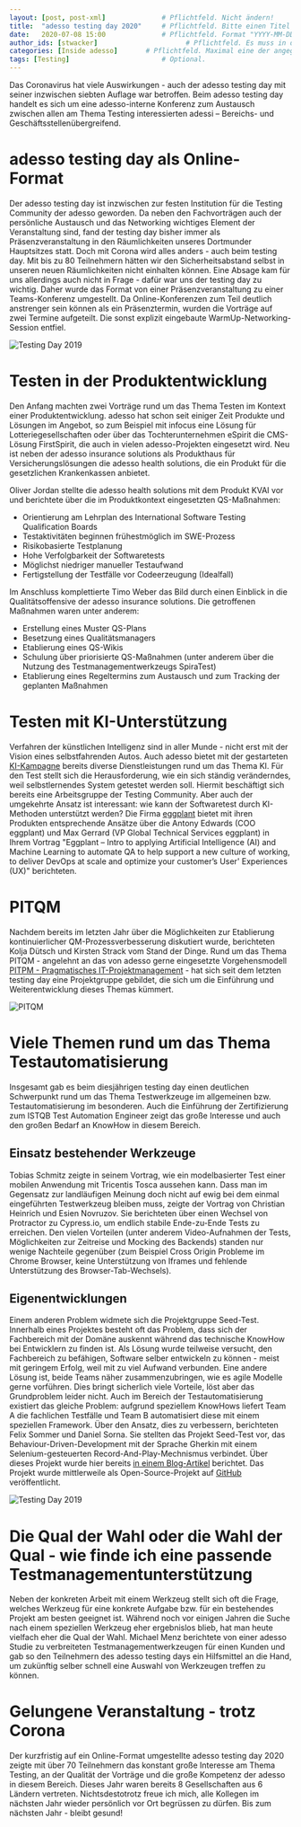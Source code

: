```yaml
---
layout: [post, post-xml]              # Pflichtfeld. Nicht ändern!
title:  "adesso testing day 2020"     # Pflichtfeld. Bitte einen Titel für den Blog Post angeben.
date:   2020-07-08 15:00              # Pflichtfeld. Format "YYYY-MM-DD HH:MM". Muss für Veröffentlichung in der Vergangenheit liegen. (Für Preview egal)
author_ids: [stwacker]                      # Pflichtfeld. Es muss in der "authors.yml" einen Eintrag mit diesem Namen geben.
categories: [Inside adesso]       # Pflichtfeld. Maximal eine der angegebenen Kategorien verwenden.
tags: [Testing]                       # Optional.
---
```



Das Coronavirus hat viele Auswirkungen - auch der adesso testing day mit seiner inzwischen siebten Auflage war betroffen. Beim adesso testing day handelt es sich um eine adesso-interne Konferenz zum Austausch zwischen allen am Thema Testing interessierten adessi – Bereichs- und Geschäftsstellenübergreifend. 


# adesso testing day als Online-Format

Der adesso testing day ist inzwischen zur festen Institution für die Testing Community der adesso geworden. 
Da neben den Fachvorträgen auch der persönliche Austausch und das Networking wichtiges Element der Veranstaltung sind, fand der testing day bisher immer als Präsenzveranstaltung in den Räumlichkeiten unseres Dortmunder Hauptsitzes statt. 
Doch mit Corona wird alles anders - auch beim testing day.
Mit bis zu 80 Teilnehmern hätten wir den Sicherheitsabstand selbst in unseren neuen Räumlichkeiten nicht einhalten können. 
Eine Absage kam für uns allerdings auch nicht in Frage - dafür war uns der testing day zu wichtig. 
Daher wurde das Format von einer Präsenzveranstaltung zu einer Teams-Konferenz umgestellt. 
Da Online-Konferenzen zum Teil deutlich anstrenger sein können als ein Präsenztermin, wurden die Vorträge auf zwei Termine aufgeteilt. 
Die sonst explizit eingebaute WarmUp-Networking-Session entfiel.

![Testing Day 2019](/assets/images/posts/adesso-testing-day-2020/adesso-testing-day-2019.jpg)


# Testen in der Produktentwicklung

Den Anfang machten zwei Vorträge rund um das Thema Testen im Kontext einer Produktentwicklung. 
adesso hat schon seit einiger Zeit Produkte und Lösungen im Angebot, so zum Beispiel mit infocus eine Lösung für Lotteriegesellschaften oder über das Tochterunternehmen eSpirit die CMS-Lösung FirstSpirit, die auch in vielen adesso-Projekten eingesetzt wird. 
Neu ist neben der adesso insurance solutions als Produkthaus für Versicherungslösungen die adesso health solutions, die ein Produkt für die gesetzlichen Krankenkassen anbietet.

Oliver Jordan stellte die adesso health solutions mit dem Produkt KVAI vor und berichtete über die im Produktkontext eingesetzten QS-Maßnahmen:

* Orientierung am Lehrplan des International Software Testing Qualification Boards
* Testaktivitäten beginnen frühestmöglich im SWE-Prozess
* Risikobasierte Testplanung 
* Hohe Verfolgbarkeit der Softwaretests
* Möglichst niedriger manueller Testaufwand 
* Fertigstellung der Testfälle vor Codeerzeugung (Idealfall)

Im Anschluss komplettierte Timo Weber das Bild durch einen Einblick in die Qualitätsoffensive der adesso insurance solutions. 
Die getroffenen Maßnahmen waren unter anderem:

* Erstellung eines Muster QS-Plans
* Besetzung eines Qualitätsmanagers
* Etablierung eines QS-Wikis
* Schulung über priorisierte QS-Maßnahmen (unter anderem über die Nutzung des Testmanagementwerkzeugs SpiraTest) 
* Etablierung eines Regeltermins zum Austausch und zum Tracking der geplanten Maßnahmen


# Testen mit KI-Unterstützung

Verfahren der künstlichen Intelligenz sind in aller Munde - nicht erst mit der Vision eines selbstfahrenden Autos. 
Auch adesso bietet mit der gestarteten [KI-Kampagne](https://ki.adesso.de/de/) bereits diverse Dienstleistungen rund um das Thema KI. 
Für den Test stellt sich die Herausforderung, wie ein sich ständig veränderndes, weil selbstlernendes System getestet werden soll. 
Hiermit beschäftigt sich bereits eine Arbeitsgruppe der Testing Community. 
Aber auch der umgekehrte Ansatz ist interessant: wie kann der Softwaretest durch KI-Methoden unterstützt werden? 
Die Firma [eggplant](https://www.eggplantsoftware.com/) bietet mit ihren Produkten entsprechende Ansätze über die Antony Edwards (COO eggplant) und Max Gerrard (VP Global Technical Services eggplant) in Ihrem Vortrag "Eggplant – Intro to applying Artificial Intelligence (AI) and Machine Learning to automate QA to help support a new culture of working, to deliver DevOps at scale and optimize your customer’s User' Experiences (UX)" berichteten.


# PITQM

Nachdem bereits im letzten Jahr über die Möglichkeiten zur Etablierung kontinuierlicher QM-Prozessverbesserung diskutiert wurde, berichteten Kolja Dütsch und Kirsten Strack vom Stand der Dinge. 
Rund um das Thema PITQM - angelehnt an das von adesso gerne eingesetzte Vorgehensmodell [PITPM - Pragmatisches IT-Projektmanagement](https://pitpm.net/) - hat sich seit dem letzten testing day eine Projektgruppe gebildet, die sich um die Einführung und Weiterentwicklung dieses Themas kümmert.

![PITQM](/assets/images/posts/adesso-testing-day-2020/pitqm.jpg)


# Viele Themen rund um das Thema Testautomatisierung

Insgesamt gab es beim diesjährigen testing day einen deutlichen Schwerpunkt rund um das Thema Testwerkzeuge im allgemeinen bzw. Testautomatisierung im besonderen. 
Auch die Einführung der Zertifizierung zum ISTQB Test Automation Engineer zeigt das große Interesse und auch den großen Bedarf an KnowHow in diesem Bereich. 

## Einsatz bestehender Werkzeuge

Tobias Schmitz zeigte in seinem Vortrag, wie ein modelbasierter Test einer mobilen Anwendung mit Tricentis Tosca aussehen kann. 
Dass man im Gegensatz zur landläufigen Meinung doch nicht auf ewig bei dem einmal eingeführten Testwerkzeug bleiben muss, zeigte der Vortrag von Christian Heinrich und Esien Novruzov. 
Sie berichteten über einen Wechsel von Protractor zu Cypress.io, um endlich stabile Ende-zu-Ende Tests zu erreichen. 
Den vielen Vorteilen (unter anderem Video-Aufnahmen der Tests, Möglichkeiten zur Zeitreise und Mocking des Backends) standen nur wenige Nachteile gegenüber (zum Beispiel Cross Origin Probleme im Chrome Browser, keine Unterstützung von Iframes und fehlende Unterstützung des Browser-Tab-Wechsels).

## Eigenentwicklungen

Einem anderen Problem widmete sich die Projektgruppe Seed-Test. 
Innerhalb eines Projektes besteht oft das Problem, dass sich der Fachbereich mit der Domäne auskennt während das technische KnowHow bei Entwicklern zu finden ist. 
Als Lösung wurde teilweise versucht, den Fachbereich zu befähigen, Software selber entwickeln zu können - meist mit geringem Erfolg, weil mit zu viel Aufwand verbunden. 
Eine andere Lösung ist, beide Teams näher zusammenzubringen, wie es agile Modelle gerne vorführen. 
Dies bringt sicherlich viele Vorteile, löst aber das Grundproblem leider nicht. 
Auch im Bereich der Testautomatisierung existiert das gleiche Problem: aufgrund speziellem KnowHows liefert Team A die fachlichen Testfälle und Team B automatisiert diese mit einem speziellen Framework. 
Über den Ansatz, dies zu verbessern, berichteten Felix Sommer und Daniel Sorna. 
Sie stellten das Projekt Seed-Test vor, das Behaviour-Driven-Development mit der Sprache Gherkin mit einem Selenium-gesteuerten Record-And-Play-Mechnismus verbindet. 
Über dieses Projekt wurde hier bereits [in einem Blog-Artikel](https://www.adesso.de/de/news/blog/behaviour-driven-development-und-automatisierte-tests-mit-seed-test.jsp) berichtet. 
Das Projekt wurde mittlerweile als Open-Source-Projekt auf [GitHub](https://github.com/adessoAG/Seed-Test) veröffentlicht.

![Testing Day 2019](/assets/images/posts/adesso-testing-day-2020/seed-test.jpg)


# Die Qual der Wahl oder die Wahl der Qual - wie finde ich eine passende Testmanagementunterstützung

Neben der konkreten Arbeit mit einem Werkzeug stellt sich oft die Frage, welches Werkzeug für eine konkrete Aufgabe bzw. für ein bestehendes Projekt am besten geeignet ist. 
Während noch vor einigen Jahren die Suche nach einem speziellen Werkzeug eher ergebnislos blieb, hat man heute vielfach eher die Qual der Wahl. 
Michael Menz berichtete von einer adesso Studie zu verbreiteten Testmanagementwerkzeugen für einen Kunden und gab so den Teilnehmern des adesso testing days ein Hilfsmittel an die Hand, um zukünftig selber schnell eine Auswahl von Werkzeugen treffen zu können.


# Gelungene Veranstaltung - trotz Corona

Der kurzfristig auf ein Online-Format umgestellte adesso testing day 2020 zeigte mit über 70 Teilnehmern das konstant große Interesse am Thema Testing, an der Qualität der Vorträge und die große Kompetenz der adesso in diesem Bereich. 
Dieses Jahr waren bereits 8 Gesellschaften aus 6 Ländern vertreten. 
Nichtsdestotrotz freue ich mich, alle Kollegen im nächsten Jahr wieder persönlich vor Ort begrüssen zu dürfen.
Bis zum nächsten Jahr - bleibt gesund!
